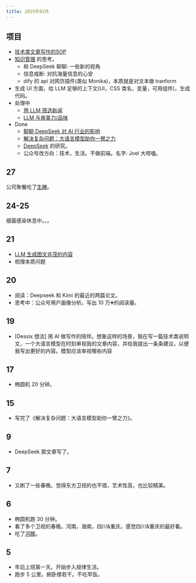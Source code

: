 ```yaml
---
title: 2025年02月
---
```


## 项目
* [技术类文章写作的SOP](../../../text/w/writing-tech-sop.md)
* [知识管理](../../../text/k/km.md) 的思考。
  * 和 DeepSeek 聊聊: 一些新的视角
  * 信息戒断: 对抗海量信息的心安
  * dify 的 api 对网页插件(类似 Monika)，本质就是对文本做 tranform
* 生成 UI 方面，给 LLM 足够的上下文(UI，CSS 类名，变量，可用组件)，生成代码。
* 处理中
  * [用 LLM 筛选新闻](../../../text/l/llm-filter-lastest-news.md)
  * [LLM 与审美力/品味](../../../text/t/taste.md)
* Done
  * [聊聊 DeepSeek 对 AI 行业的影响](../../../text/d/deepseek-impact-on-ai.md)
  * [解决复杂问题：大语言模型助你一臂之力](../../../text/l/llm-solve-complex-problem-with-llm.md)
  * [DeepSeek](../../../text/d/deepseek.md) 的研究。
  * 公众号改方向：技术，生活。不做前端。名字: Joel 大唠嗑。

## 27
公司聚餐吃了[生腌](../../../text/r/raw-pickled.md)。

## 24-25
细菌感染休息中。。。

## 21
* [LLM 生成图文并茂的内容](../../../text/l/llm-mixed-image-out.md)
* 梳理本质问题

## 20
* 阅读：Deepseek 和 Kimi 的最近的两篇论文。
* 思考中：公众号用户画像分析。写出 10 万➕的阅读量。

## 19
* [Dessix 想法] 用 AI 做写作的陪伴。想象这样的场景，我在写一篇技术类说明文，一个大语言模型在时刻审视我的文章内容，并给我提出一条条建议，以便我写出更好的内容。模型应该审视哪些内容

## 17
* 椭圆机 20 分钟。

## 15
*  写完了《解决复杂问题：大语言模型助你一臂之力》。

## 9
* DeepSeek 那文章写了。

## 7
* 又刷了一些春晚。觉得东方卫视的也不错，艺术性高，也比较精美。

## 6
* 椭圆机跑 30 分钟。
* 看了多个卫视的春晚。河南，海南，四川&重庆。感觉四川&重庆的最好看。
* 吃了[河豚](../../../text/p/pufferfish.md)。

## 5
* 年后上班第一天。开始步入规律生活。
* 跑步 5 公里。俯卧撑若干。不吃早饭。